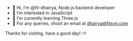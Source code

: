 - 👋 Hi, I’m @fit-dhairya, Node.js backend developer
- 👀 I’m interested in JavaScript
- 🌱 I’m currently learning Three.js
- 🚀 For any queries, shoot an email at dhairya@fitsyn.com

Thanks for visiting, have a good day! ⛅

<!---
fit-dhairya/fit-dhairya is a ✨ special ✨ repository because its `README.md` (this file) appears on your GitHub profile.
You can click the Preview link to take a look at your changes.
--->
